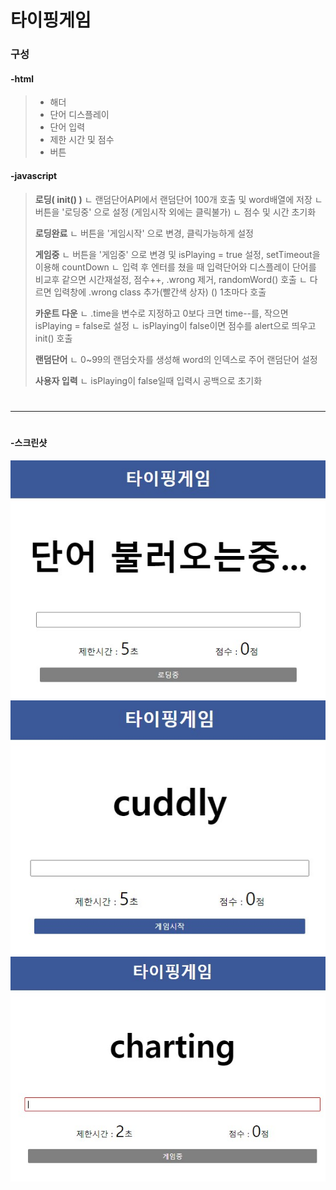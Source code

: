 # 타이핑게임

### 구성

#### -html

> - 해더
> - 단어 디스플레이
> - 단어 입력
> - 제한 시간 및 점수
> - 버튼

#### -javascript

> **로딩( init() )**
> ㄴ 랜덤단어API에서 랜덤단어 100개 호출 및 word배열에 저장
> ㄴ 버튼을 '로딩중' 으로 설정 (게임시작 외에는 클릭불가)
> ㄴ 점수 및 시간 초기화
>
> **로딩완료**
> ㄴ 버튼을 '게임시작' 으로 변경, 클릭가능하게 설정
>
> **게임중**
> ㄴ 버튼을 '게임중' 으로 변경 및 isPlaying = true 설정, setTimeout을 이용해 countDown
> ㄴ 입력 후 엔터를 쳤을 때 입력단어와 디스플레이 단어를 비교후 같으면 시간재설정, 점수++, .wrong 제거, randomWord() 호출
> ㄴ 다르면 입력창에 .wrong class 추가(빨간색 상자)
> () 1초마다 호출
>
> **카운트 다운**
> ㄴ .time을 변수로 지정하고 0보다 크면 time--를, 작으면 isPlaying = false로 설정
> ㄴ isPlaying이 false이면 점수를 alert으로 띄우고 init() 호출
>
> **랜덤단어**
> ㄴ 0~99의 랜덤숫자를 생성해 word의 인덱스로 주어 랜덤단어 설정
>
> **사용자 입력**
> ㄴ isPlaying이 false일때 입력시 공백으로 초기화
>
> #

---

#

#### -스크린샷

![game](./img/2.jpg)
![loading](./img/1.jpg)
![wrong](./img/3.jpg)
